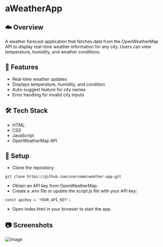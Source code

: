 # aWeatherApp
## **☁️ Overview**
A weather forecast application that fetches data from the OpenWeatherMap API to display real-time weather information for any city. Users can view temperature, humidity, and weather conditions.

## **🚀 Features**
- Real-time weather updates
- Displays temperature, humidity, and condition
- Auto-suggest feature for city names
- Error handling for invalid city inputs
## **🛠️ Tech Stack**
- HTML
- CSS
- JavaScript
- OpenWeatherMap API
## **🔧 Setup**
- Clone the repository:
```
git clone https://github.com/username/weather-app.git
```
- Obtain an API key from OpenWeatherMap.
- Create a .env file or update the script.js file with your API key:
```
const apiKey = 'YOUR_API_KEY';
```
- Open index.html in your browser to start the app.
## **📷 Screenshots**
![image](https://github.com/user-attachments/assets/6f82fa4c-5e95-4dbd-b757-87df630fabe3)
